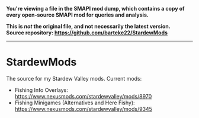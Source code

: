**You're viewing a file in the SMAPI mod dump, which contains a copy of every open-source SMAPI mod
for queries and analysis.**

**This is _not_ the original file, and not necessarily the latest version.**  
**Source repository: https://github.com/barteke22/StardewMods**

----

# StardewMods
The source for my Stardew Valley mods. Current mods:

- Fishing Info Overlays: https://www.nexusmods.com/stardewvalley/mods/8970
- Fishing Minigames (Alternatives and Here Fishy): https://www.nexusmods.com/stardewvalley/mods/9345
